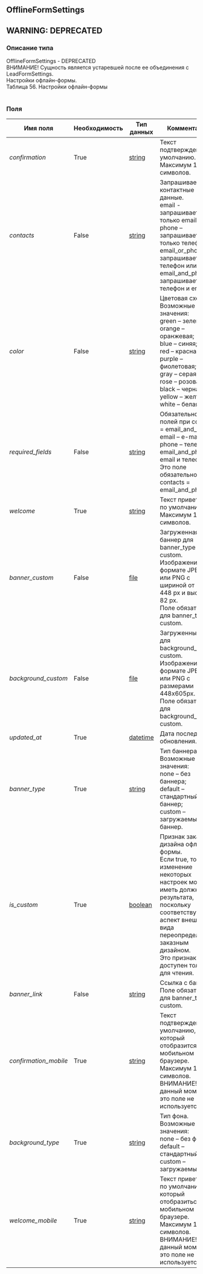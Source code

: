 
## OfflineFormSettings
## WARNING: DEPRECATED

### Описание типа
OfflineFormSettings - DEPRECATED<br/>ВНИМАНИЕ! Сущность является устаревшей после ее объединения с LeadFormSettings.<br/>Настройки офлайн-формы.<br/>Таблица 56. Настройки офлайн-формы<br/><br/>
### Поля

| Имя поля | Необходимость | Тип данных | Комментарий |
|---|---|---|---|
|*confirmation*|True|[string](/docs/types/string.md)|Текст подтверждения по умолчанию. Максимум 180 символов.<br/>|
|*contacts*|False|[string](/docs/types/string.md)|Запрашиваемые контактные данные.<br/>email -  запрашивается только email;<br/>phone – запрашивается только телефон;<br/>email_or_phone – запрашивается телефон или email;<br/>email_and_phone – запрашивается телефон и email.<br/>|
|*color*|False|[string](/docs/types/string.md)|Цветовая схема.<br/>Возможные значения:<br/>green – зеленая;<br/>orange – оранжевая;<br/>blue – синяя;<br/>red – красная;<br/>purple – фиолетовая;<br/>gray – серая;<br/>rose – розовая;<br/>black – черная,<br/>yellow – желтая;<br/>white – белая.<br/>|
|*required_fields*|False|[string](/docs/types/string.md)|Обязательность полей при contacts = email_and_phone.<br/>email – e-mail;<br/>phone – телефон;<br/>email_and_phone – email и телефон.<br/>Это поле обязательно при contacts = email_and_phone.<br/>|
|*welcome*|True|[string](/docs/types/string.md)|Текст приветствия по умолчанию. Максимум 180 символов.<br/>|
|*banner_custom*|False|[file](/docs/types/file.md)|Загруженная баннер для banner_type = custom.<br/>Изображение в формате JPEG, GIF или PNG с шириной от 1 до 448 px и высотой 82 px.<br/>Поле обязательно для banner_type = custom.<br/>|
|*background_custom*|False|[file](/docs/types/file.md)|Загруженный фон для background_type = custom.<br/>Изображение в формате JPEG, GIF или PNG с размерами 448x605px.<br/>Поле обязательно для background_type = custom.<br/>|
|*updated_at*|True|[datetime](/docs/types/datetime.md)|Дата последнего обновления.<br/>|
|*banner_type*|True|[string](/docs/types/string.md)|Тип баннера.<br/>Возможные значения:<br/>none – без баннера;<br/>default – стандартный баннер;<br/>custom – загружаемый баннер.<br/>|
|*is_custom*|True|[boolean](/docs/types/boolean.md)|Признак заказного дизайна офлайн-формы.<br/>Если true, то изменение некоторых настроек может не иметь должного результата, поскольку соответствующий аспект внешнего вида переопределяются заказным дизайном.<br/>Это признак доступен только для чтения.<br/>|
|*banner_link*|False|[string](/docs/types/string.md)|Ссылка с баннера.<br/>Поле обязательно для banner_type = custom.<br/>|
|*confirmation_mobile*|True|[string](/docs/types/string.md)|Текст подтверждения по умолчанию, который отобразится в мобильном браузере. Максимум 180 символов.<br/>ВНИМАНИЕ! В данный момент это поле не используется.<br/>|
|*background_typе*|True|[string](/docs/types/string.md)|Тип фона.<br/>Возможные значения:<br/>none – без фона;<br/>default – стандартный фон;<br/>custom – загружаемый фон.<br/>|
|*welcome_mobile*|True|[string](/docs/types/string.md)|Текст приветствия по умолчанию, который отобразиться в мобильном браузере. Максимум 180 символов.<br/>ВНИМАНИЕ! В данный момент это поле не используется.<br/>|
